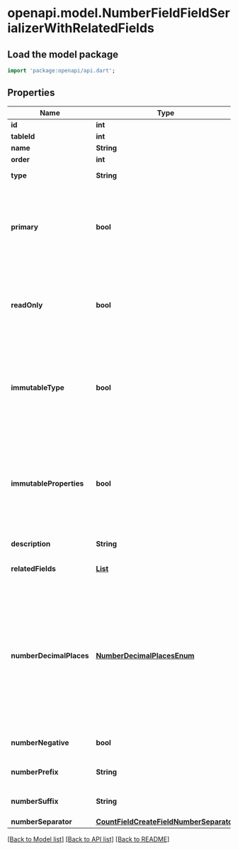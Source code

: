 # openapi.model.NumberFieldFieldSerializerWithRelatedFields

## Load the model package
```dart
import 'package:openapi/api.dart';
```

## Properties
Name | Type | Description | Notes
------------ | ------------- | ------------- | -------------
**id** | **int** |  | [readonly] 
**tableId** | **int** |  | [readonly] 
**name** | **String** |  | 
**order** | **int** | Lowest first. | 
**type** | **String** | The type of the related field. | [readonly] 
**primary** | **bool** | Indicates if the field is a primary field. If `true` the field cannot be deleted and the value should represent the whole row. | [optional] 
**readOnly** | **bool** | Indicates whether the field is a read only field. If true, it's not possible to update the cell value. | [readonly] 
**immutableType** | **bool** | Indicates whether the field type is immutable. If true, then it won't be possible to change the field type via the API. | [readonly] 
**immutableProperties** | **bool** | Indicates whether the field properties are immutable. If true, then it won't be possible to change the properties and the type via the API. | [readonly] 
**description** | **String** | Field description | [optional] 
**relatedFields** | [**List<Field>**](Field.md) | A list of related fields which also changed. | [readonly] [default to const []]
**numberDecimalPlaces** | [**NumberDecimalPlacesEnum**](NumberDecimalPlacesEnum.md) | The amount of digits allowed after the point.  * `0` - 1 * `1` - 1.0 * `2` - 1.00 * `3` - 1.000 * `4` - 1.0000 * `5` - 1.00000 * `6` - 1.000000 * `7` - 1.0000000 * `8` - 1.00000000 * `9` - 1.000000000 * `10` - 1.0000000000 | [optional] 
**numberNegative** | **bool** | Indicates if negative values are allowed. | [optional] 
**numberPrefix** | **String** | The prefix to use for the field. | [optional] 
**numberSuffix** | **String** | The suffix to use for the field. | [optional] 
**numberSeparator** | [**CountFieldCreateFieldNumberSeparator**](CountFieldCreateFieldNumberSeparator.md) |  | [optional] 

[[Back to Model list]](../README.md#documentation-for-models) [[Back to API list]](../README.md#documentation-for-api-endpoints) [[Back to README]](../README.md)



